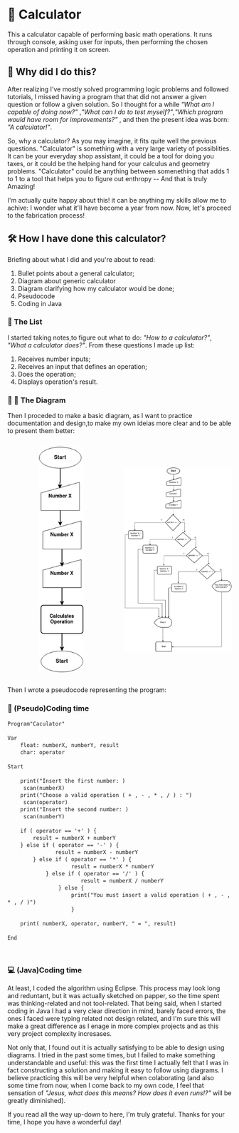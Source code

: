 # 🧮 Calculator

<!--Why did i do this? What have I done? How I've done?
-- Dificulties? Which doubts came to my mind?
-- How can it be better? How do I feel? -->

<!-- What is this?--->
This a calculator capable of performing basic math operations. It runs through console, asking user for inputs, then performing the chosen operation and printing it on screen.

## 🎯 Why did I do this?

After realizing I've mostly solved programming logic problems and followed tutorials, I missed having a program that that did not answer a given question or follow a given solution. So I thought for a while _"What am I capable of doing now?"_ ,_"What can I do to test myself?"_,_"Which program would have room for improvements?"_ , and then the present idea was born: _"A calculator!"_.

So, why a calculator? As you may imagine, it fits quite well the previous questions. "Calculator" is something with a very large variety of possiblities. It can be your everyday shop assistant, it could be a tool for doing you taxes, or it could be the helping hand for your calculus and geometry problems. "Calculator" could be anything between somenething that adds 1 to 1 to a tool that helps you to figure out enthropy -- And that is truly Amazing! 

I'm actually quite happy about this! it can be anything my skills allow me to achive: I wonder what it'll have become a year from now. Now, let's proceed to the fabrication process!

## 🛠 How I have done this calculator?

Briefing about what I did and you're about to read:

1. Bullet points about a general calculator;
2. Diagram about generic calculator
3. Diagram clarifying how my calculator would be done;
4. Pseudocode
5. Coding in Java

### 📃 The List
I started taking notes,to figure out what to do: _"How to a calculator?"_, _"What a calculator does?"_. From these questions I made up list:
1. Receives number inputs;
2. Receives an input that defines an operation;
3. Does the operation;
4. Displays operation's result.

### 🔷 🔴 The Diagram
Then I proceded to make a basic diagram, as I want to practice documentation and design,to make my own ideias more clear and to be able to present them better:

<!--Insert basic flowchart about calculators in general-->

<!--Insert flowchart about current calculator-->


<div style="display: flex; align-items: center; justify-content: center;">
  <div style="flex: 1; margin-right: 10px;">
    <p align="center">
      <img src="./Generic_calculator.drawio.png" alt="Generic calculator diagram" width="100" style="height: auto;">
    </p>
  </div>
  <div style="flex: 1; margin-left: 10px;">
    <p align="center">
      <img src="./basic_calculator_flowchart.drawio.png" alt="Basic calculator diagram" width="650" style="height: auto;">
    </p>
  </div>
</div>
<!--images formatting and display as a courtesy of ChatGPT-->


Then I wrote a pseudocode representing the program:

### 📝 (Pseudo)Coding time
```
Program"Caculator"

Var
    float: numberX, numberY, result
    char: operator

Start    

    print("Insert the first number: )
     scan(numberX)
    print("Choose a valid operation ( + , - , * , / ) : ")
     scan(operator)
    print("Insert the second number: )
     scan(numberY)

    if ( operator == '+' ) {
        result = numberX + numberY
    } else if ( operator == '-' ) {
               result = numberX - numberY
        } else if ( operator == '*' ) {
                    result = numberX * numberY
            } else if ( operator == '/' ) {
                       result = numberX / numberY                
                } else {
                    print("You must insert a valid operation ( + , - , * , / )")
                    }

    print( numberX, operator, numberY, " = ", result)

End 
```

<br>

### 💻 (Java)Coding time
At least, I coded the algorithm using Eclipse. This process may look long and reduntant, but it was actually sketched on papper, so the time spent was thinking-related and not tool-related. That being said, when I started coding in Java I had a very clear direction in mind, barely faced errors, the ones I faced were typing related not design related, and I'm sure this will make a great difference as I enage in more complex projects and as this very project complexity incresases.

Not only that, I found out it is actually satisfying to be able to design using diagrams. I tried in the past some times, but I failed to make something understandable and useful: this was the first time I actually felt that I was in fact constructing a solution and making it easy to follow using diagrams. I believe practicing this will be very helpful when colaborating (and also some time from now, when I come back to my own code, I feel that sensation of _"Jesus, what does this means? How does it even runs!?"_  will be greatly diminished).

If you read all the way up-down to here, I'm truly grateful. Thanks for your time, I hope you have a wonderful day!